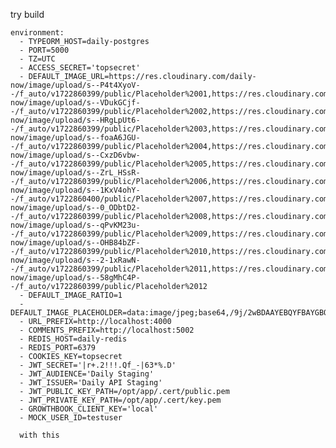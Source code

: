 try build

    environment:
      - TYPEORM_HOST=daily-postgres
      - PORT=5000
      - TZ=UTC
      - ACCESS_SECRET='topsecret'
      - DEFAULT_IMAGE_URL=https://res.cloudinary.com/daily-now/image/upload/s--P4t4XyoV--/f_auto/v1722860399/public/Placeholder%2001,https://res.cloudinary.com/daily-now/image/upload/s--VDukGCjf--/f_auto/v1722860399/public/Placeholder%2002,https://res.cloudinary.com/daily-now/image/upload/s--HRgLpUt6--/f_auto/v1722860399/public/Placeholder%2003,https://res.cloudinary.com/daily-now/image/upload/s--foaA6JGU--/f_auto/v1722860399/public/Placeholder%2004,https://res.cloudinary.com/daily-now/image/upload/s--CxzD6vbw--/f_auto/v1722860399/public/Placeholder%2005,https://res.cloudinary.com/daily-now/image/upload/s--ZrL_HSsR--/f_auto/v1722860399/public/Placeholder%2006,https://res.cloudinary.com/daily-now/image/upload/s--1KxV4ohY--/f_auto/v1722860400/public/Placeholder%2007,https://res.cloudinary.com/daily-now/image/upload/s--0_ODbtD2--/f_auto/v1722860399/public/Placeholder%2008,https://res.cloudinary.com/daily-now/image/upload/s--qPvKM23u--/f_auto/v1722860399/public/Placeholder%2009,https://res.cloudinary.com/daily-now/image/upload/s--OHB84bZF--/f_auto/v1722860399/public/Placeholder%2010,https://res.cloudinary.com/daily-now/image/upload/s--2-1xRawN--/f_auto/v1722860399/public/Placeholder%2011,https://res.cloudinary.com/daily-now/image/upload/s--58gMhC4P--/f_auto/v1722860399/public/Placeholder%2012
      - DEFAULT_IMAGE_RATIO=1
      - DEFAULT_IMAGE_PLACEHOLDER=data:image/jpeg;base64,/9j/2wBDAAYEBQYFBAYGBQYHBwYIChAKCgkJChQODwwQFxQYGBcUFhYaHSUfGhsjHBYWICwgIyYnKSopGR8tMC0oMCUoKSj/2wBDAQcHBwoIChMKChMoGhYaKCgoKCgoKCgoKCgoKCgoKCgoKCgoKCgoKCgoKCgoKCgoKCgoKCgoKCgoKCgoKCgoKCj/wAARCAAKAAoDASIAAhEBAxEB/8QAFwAAAwEAAAAAAAAAAAAAAAAABAUGB//EACYQAAIABAQGAwAAAAAAAAAAAAECAAMEBRESE0IGByExQVFScZH/xAAVAQEBAAAAAAAAAAAAAAAAAAABA//EABURAQEAAAAAAAAAAAAAAAAAAAAR/9oADAMBAAIRAxEAPwCgPMKtsdvWjpamiGsuCBVZzn3NmOAB+wYUni23kkz71OM09XObd5jBKufNagklprk4jux9QBqP82/YpQ//2Q==
      - URL_PREFIX=http://localhost:4000
      - COMMENTS_PREFIX=http://localhost:5002
      - REDIS_HOST=daily-redis
      - REDIS_PORT=6379
      - COOKIES_KEY=topsecret
      - JWT_SECRET='|r+.2!!!.Qf_-|63*%.D'
      - JWT_AUDIENCE='Daily Staging'
      - JWT_ISSUER='Daily API Staging'
      - JWT_PUBLIC_KEY_PATH=/opt/app/.cert/public.pem
      - JWT_PRIVATE_KEY_PATH=/opt/app/.cert/key.pem
      - GROWTHBOOK_CLIENT_KEY='local'
      - MOCK_USER_ID=testuser

      with this 